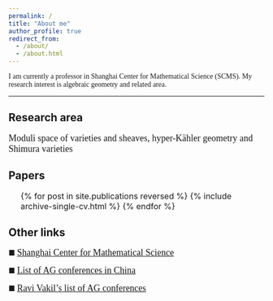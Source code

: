 ```yaml
---
permalink: /
title: "About me"
author_profile: true
redirect_from: 
  - /about/
  - /about.html
---
```


<font face="Times New Roman"> I am currently a professor in Shanghai Center for Mathematical Science (SCMS). My research interest is algebraic geometry and related area. </font>

------

Research area
------
<font size=4 face="Times New Roman"> Moduli space of varieties and sheaves, hyper-Kähler geometry and Shimura varieties </font>

  
Papers
------


 <ul> <font size=3>{% for post in site.publications reversed %}
    {% include archive-single-cv.html %}
  {% endfor %}</font></ul>
  
  
Other links
------
  
■  [<font size=4 face="Times New Roman">Shanghai Center for Mathematical Science</font>](https://scms.fudan.edu.cn)

■  [<font size=4 face="Times New Roman">List of AG conferences in China</font>](http://www.alggeom.org/agac.html)

■  [<font size=4 face="Times New Roman">Ravi Vakil’s list of AG conferences</font>](https://math.stanford.edu/~vakil/conferences.html)
